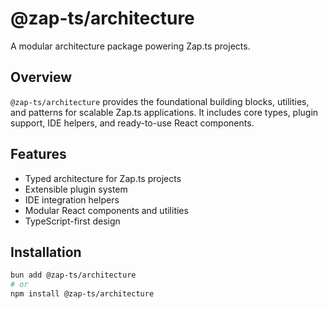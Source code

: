 # @zap-ts/architecture

A modular architecture package powering Zap.ts projects.

## Overview

`@zap-ts/architecture` provides the foundational building blocks, utilities, and patterns for scalable Zap.ts applications. It includes core types, plugin support, IDE helpers, and ready-to-use React components.

## Features

- Typed architecture for Zap.ts projects
- Extensible plugin system
- IDE integration helpers
- Modular React components and utilities
- TypeScript-first design

## Installation

```sh
bun add @zap-ts/architecture
# or
npm install @zap-ts/architecture
```